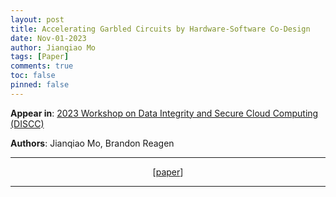 ```yaml
---
layout: post
title: Accelerating Garbled Circuits by Hardware-Software Co-Design
date: Nov-01-2023
author: Jianqiao Mo
tags: [Paper]
comments: true
toc: false
pinned: false
---
```


**Appear in**:
[2023 Workshop on Data Integrity and Secure Cloud Computing (DISCC)](https://dtrilla.github.io/discc-workshop-2023/) 

**Authors**: Jianqiao Mo, Brandon Reagen


***

<div style="text-align: center;">
[<a href="https://dtrilla.github.io/discc-workshop-2023/assets/pdfs/DISCC_2023_paper_2.pdf">paper</a>]
</div>

***
